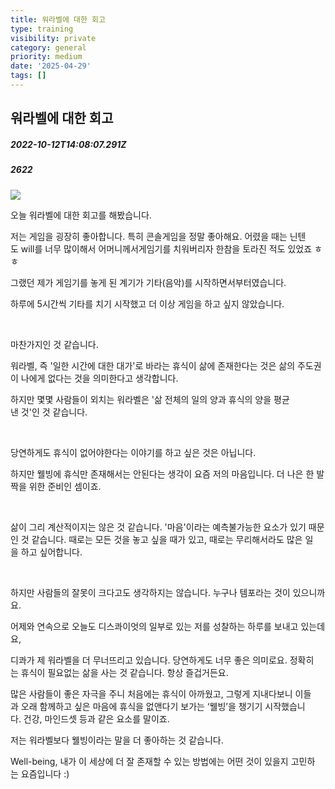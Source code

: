```yaml
---
title: 워라벨에 대한 회고
type: training
visibility: private
category: general
priority: medium
date: '2025-04-29'
tags: []
---
```

## 워라벨에 대한 회고
##### 2022-10-12T14:08:07.291Z
##### 2622

<p><img src="https://media.disquiet.io/images/makerlog/dc39615724272ed24a3c11f91b2b1051d5afab8ba9cbd836e54d769f0cccf295"></p><p>오늘 워라벨에&nbsp;대한&nbsp;회고를&nbsp;해봤습니다.</p><p>저는&nbsp;게임을&nbsp;굉장히&nbsp;좋아합니다.&nbsp;특히&nbsp;콘솔게임을&nbsp;정말&nbsp;좋아해요.&nbsp;어렸을&nbsp;때는&nbsp;닌텐도&nbsp;will를&nbsp;너무&nbsp;많이해서&nbsp;어머니께서게임기를&nbsp;치워버리자&nbsp;한참을&nbsp;토라진&nbsp;적도&nbsp;있었죠&nbsp;ㅎㅎ</p><p>그랬던&nbsp;제가&nbsp;게임기를&nbsp;놓게&nbsp;된&nbsp;계기가&nbsp;기타(음악)를&nbsp;시작하면서부터였습니다.</p><p>하루에&nbsp;5시간씩&nbsp;기타를&nbsp;치기&nbsp;시작했고&nbsp;더&nbsp;이상&nbsp;게임을&nbsp;하고&nbsp;싶지&nbsp;않았습니다.</p><p><br></p><p>마찬가지인&nbsp;것&nbsp;같습니다.</p><p>워라벨,&nbsp;즉&nbsp;'일한&nbsp;시간에&nbsp;대한&nbsp;대가'로&nbsp;바라는&nbsp;휴식이&nbsp;삶에&nbsp;존재한다는&nbsp;것은&nbsp;삶의&nbsp;주도권이&nbsp;나에게&nbsp;없다는&nbsp;것을&nbsp;의미한다고&nbsp;생각합니다.&nbsp;</p><p>하지만&nbsp;몇몇&nbsp;사람들이&nbsp;외치는&nbsp;워라벨은&nbsp;'삶&nbsp;전체의&nbsp;일의&nbsp;양과&nbsp;휴식의&nbsp;양을&nbsp;평균낸&nbsp;것'인&nbsp;것&nbsp;같습니다.</p><p><br></p><p>당연하게도&nbsp;휴식이&nbsp;없어야한다는&nbsp;이야기를&nbsp;하고&nbsp;싶은&nbsp;것은&nbsp;아닙니다.&nbsp;</p><p>하지만&nbsp;웰빙에&nbsp;휴식만&nbsp;존재해서는&nbsp;안된다는&nbsp;생각이&nbsp;요즘&nbsp;저의&nbsp;마음입니다.&nbsp;더&nbsp;나은&nbsp;한&nbsp;발짝을&nbsp;위한&nbsp;준비인&nbsp;셈이죠.</p><p><br></p><p>삶이&nbsp;그리&nbsp;계산적이지는&nbsp;않은&nbsp;것&nbsp;같습니다. '마음'이라는&nbsp;예측불가능한&nbsp;요소가&nbsp;있기&nbsp;때문인&nbsp;것&nbsp;같습니다.&nbsp;때로는&nbsp;모든&nbsp;것을&nbsp;놓고&nbsp;싶을&nbsp;때가&nbsp;있고,&nbsp;때로는&nbsp;무리해서라도&nbsp;많은&nbsp;일을&nbsp;하고&nbsp;싶어합니다.</p><p><br></p><p>하지만&nbsp;사람들의&nbsp;잘못이&nbsp;크다고도&nbsp;생각하지는&nbsp;않습니다.&nbsp;누구나&nbsp;템포라는&nbsp;것이&nbsp;있으니까요.</p><p>어제와&nbsp;연속으로&nbsp;오늘도&nbsp;디스콰이엇의&nbsp;일부로&nbsp;있는&nbsp;저를&nbsp;성찰하는&nbsp;하루를&nbsp;보내고&nbsp;있는데요,</p><p>디콰가&nbsp;제&nbsp;워라벨을&nbsp;더&nbsp;무너뜨리고&nbsp;있습니다.&nbsp;당연하게도&nbsp;너무&nbsp;좋은&nbsp;의미로요.&nbsp;정확히는&nbsp;휴식이&nbsp;필요없는&nbsp;삶을&nbsp;사는&nbsp;것&nbsp;같습니다.&nbsp;항상&nbsp;즐겁거든요.&nbsp;</p><p>많은&nbsp;사람들이&nbsp;좋은&nbsp;자극을&nbsp;주니&nbsp;처음에는&nbsp;휴식이&nbsp;아까웠고,&nbsp;그렇게&nbsp;지내다보니&nbsp;이들과&nbsp;오래&nbsp;함께하고&nbsp;싶은&nbsp;마음에&nbsp;휴식을&nbsp;없앤다기&nbsp;보가는&nbsp;‘웰빙’을&nbsp;챙기기&nbsp;시작했습니다.&nbsp;건강,&nbsp;마인드셋&nbsp;등과&nbsp;같은&nbsp;요소를&nbsp;말이죠.</p><p>저는&nbsp;워라벨보다&nbsp;웰빙이라는&nbsp;말을&nbsp;더&nbsp;좋아하는&nbsp;것&nbsp;같습니다.</p><p>Well-being,&nbsp;내가&nbsp;이&nbsp;세상에&nbsp;더&nbsp;잘&nbsp;존재할&nbsp;수&nbsp;있는&nbsp;방법에는&nbsp;어떤&nbsp;것이&nbsp;있을지&nbsp;고민하는&nbsp;요즘입니다&nbsp;:)</p>
